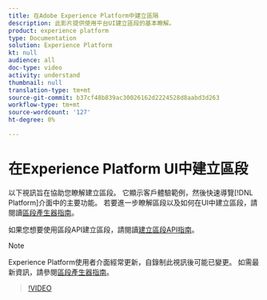 ```yaml
---
title: 在Adobe Experience Platform中建立區隔
description: 此影片提供使用平台UI建立區段的基本瞭解。
product: experience platform
type: Documentation
solution: Experience Platform
kt: null
audience: all
doc-type: video
activity: understand
thumbnail: null
translation-type: tm+mt
source-git-commit: b37cf48b839ac30026162d2224528d8aabd3d263
workflow-type: tm+mt
source-wordcount: '127'
ht-degree: 0%

---
```



# 在Experience Platform UI中建立區段

以下視訊旨在協助您瞭解建立區段。 它顯示客戶體驗範例，然後快速導覽[!DNL Platform]介面中的主要功能。 若要進一步瞭解區段以及如何在UI中建立區段，請閱讀[區段產生器指南](../ui/segment-builder.md)。

如果您想要使用區段API建立區段，請閱讀[建立區段API指南](../tutorials/create-a-segment.md)。

>[!NOTE]
>
>Experience Platform使用者介面經常更新，自錄制此視訊後可能已變更。 如需最新資訊，請參閱[區段產生器指南](../ui/segment-builder.md)。

>[!VIDEO](https://video.tv.adobe.com/v/27254?quality=12&learn=on)